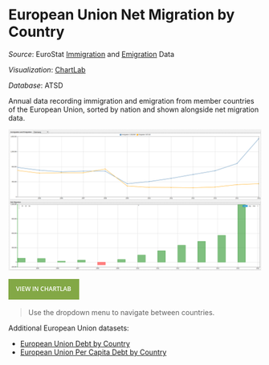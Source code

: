 # European Union Net Migration by Country

_Source_: EuroStat [Immigration](http://ec.europa.eu/eurostat/tgm/table.do?tab=table&init=1&language=en&pcode=tps00176&plugin=1) and [Emigration](http://ec.europa.eu/eurostat/tgm/table.do?tab=table&init=1&language=en&pcode=tps00177&plugin=1) Data

_Visualization_: [ChartLab](https://apps.axibase.com/chartlab)

_Database_: ATSD

Annual data recording immigration and emigration from member countries of the European Union, sorted by nation and shown alongside
net migration data.

![](./images/mig-01.png)

[![View in ChartLab](./images/button.png)](https://apps.axibase.com/chartlab/574349d5/3/#fullscreen)

> Use the dropdown menu to navigate between countries.

Additional European Union datasets:

* [European Union Debt by Country](../eu-debt/README.md)
* [European Union Per Capita Debt by Country](../eu-debt-per-capita/README.md)
